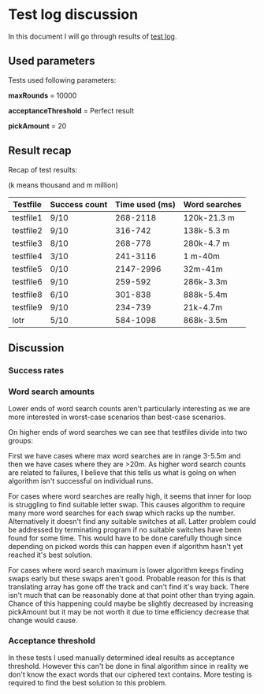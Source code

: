 # Test log discussion
In this document I will go through results of [test log](./Test-Logs.md).


## Used parameters
Tests used following parameters:

<b>maxRounds</b> = 10000

<b>acceptanceThreshold</b> = Perfect result

<b>pickAmount</b> = 20

## Result recap

Recap of test results:

(k means thousand and m million)

| Testfile | Success count | Time used (ms)  | Word searches |
| ------------- | ------------- | ------------- | ------------- |
| testfile1   | 9/10  | 268-2118  | 120k-21.3 m  |
| testfile2  | 9/10 | 316-742  | 138k-5.3 m  | 
| testfile3  | 8/10  |268-778  | 280k-4.7 m  |
| testfile4  | 3/10  | 241-3116  | 1 m-40m  |
| testfile5  | 0/10  | 2147-2996  | 32m-41m  |
| testfile6   | 9/10  | 259-592  | 286k-3.3m  |
| testfile8  | 6/10  | 301-838  | 888k-5.4m  | 
| testfile9  | 9/10  | 234-739  | 21k-4.7m  |
| lotr  | 5/10  | 584-1098  | 868k-3.5m  |

## Discussion

### Success rates


### Word search amounts

Lower ends of word search counts aren't particularly interesting as we are more interested in worst-case scenarios than best-case scenarios.

On higher ends of word searches we can see that testfiles divide into two groups:

First we have cases where max word searches are in range 3-5.5m and then we have cases where they are >20m.
As higher word search counts are related to failures, I believe that this tells us what is going on when algorithm isn't successful on individual runs.

For cases where word searches are really high, it seems that inner for loop is struggling to find suitable letter swap. This causes algorithm to require many more word searches for each 
swap which racks up the number. Alternatively it doesn't find any suitable switches at all. Latter problem could be addressed by terminating program if no suitable switches have been found for some time. 
This would have to be done carefully though since depending on picked words this can happen even if algorithm hasn't yet reached it's best solution.

For cases where word search maximum is lower algorithm keeps finding swaps early but these swaps aren't good. Probable reason for this is that translating array has gone off the track and 
can't find it's way back. There isn't much that can be reasonably done at that point other than trying again. Chance of this happening could maybe be slightly decreased by increasing pickAmount but 
it may be not worth it due to time efficiency decrease that change would cause.

### Acceptance threshold
In these tests I used manually determined ideal results as acceptance threshold. However this can't be done in final algorithm since in reality we don't know the exact words that our ciphered text contains. More testing is required to find the best solution to this problem.

